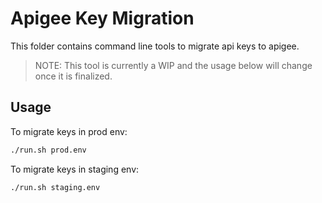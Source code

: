 # Apigee Key Migration

This folder contains command line tools to migrate api keys to apigee.

> NOTE: This tool is currently a WIP and the usage below will change once it is finalized.

## Usage

To migrate keys in prod env:

```bash
./run.sh prod.env
```

To migrate keys in staging env:

```bash
./run.sh staging.env
```